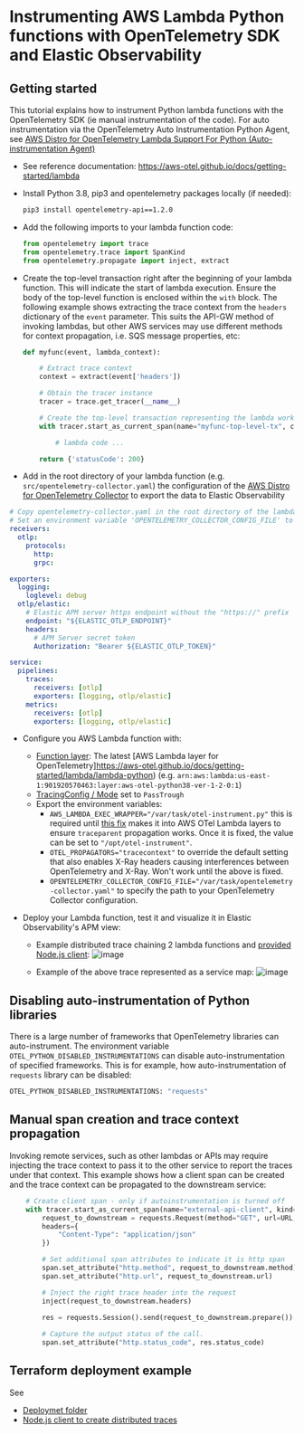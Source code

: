 # Instrumenting AWS Lambda Python functions with OpenTelemetry SDK and Elastic Observability 

## Getting started
This tutorial explains how to instrument Python lambda functions with the OpenTelemetry SDK (ie manual instrumentation of the code). For auto instrumentation via the OpenTelemetry Auto Instrumentation Python Agent, see [AWS Distro for OpenTelemetry Lambda Support For Python (Auto-instrumentation Agent)](https://aws-otel.github.io/docs/getting-started/python-sdk/trace-auto-instr)

* See reference documentation: https://aws-otel.github.io/docs/getting-started/lambda

* Install Python 3.8, pip3 and opentelemetry packages locally (if needed):
    ```bash
    pip3 install opentelemetry-api==1.2.0
    ```

* Add the following imports to your lambda function code:
    ```python
    from opentelemetry import trace
    from opentelemetry.trace import SpanKind
    from opentelemetry.propagate import inject, extract
    ```

* Create the top-level transaction right after the beginning of your lambda function. This will indicate the start of lambda execution. Ensure the body of the top-level function is enclosed within the `with` block. The following example shows extracting the trace context from the `headers` dictionary of the `event` parameter. This suits the API-GW method of invoking lambdas, but other AWS services may use different methods for context propagation, i.e. SQS message properties, etc:
    ```python
    def myfunc(event, lambda_context):

        # Extract trace context
        context = extract(event['headers'])
    
        # Obtain the tracer instance
        tracer = trace.get_tracer(__name__)
    
        # Create the top-level transaction representing the lambda work
        with tracer.start_as_current_span(name="myfunc-top-level-tx", context=context, kind=SpanKind.SERVER):
    
            # lambda code ...
  
        return {'statusCode': 200} 
    ```
* Add in the root directory of your lambda function (e.g. `src/opentelemetry-collector.yaml`) the configuration of the [AWS Distro for OpenTelemetry Collector](https://github.com/aws-observability/aws-otel-collector) to export the data to Elastic Observability

```yaml
# Copy opentelemetry-collector.yaml in the root directory of the lambda function
# Set an environment variable 'OPENTELEMETRY_COLLECTOR_CONFIG_FILE' to '/var/task/opentelemetry-collector.yaml'
receivers:
  otlp:
    protocols:
      http:
      grpc:

exporters:
  logging:
    loglevel: debug
  otlp/elastic:
    # Elastic APM server https endpoint without the "https://" prefix
    endpoint: "${ELASTIC_OTLP_ENDPOINT}"
    headers:
      # APM Server secret token
      Authorization: "Bearer ${ELASTIC_OTLP_TOKEN}"

service:
  pipelines:
    traces:
      receivers: [otlp]
      exporters: [logging, otlp/elastic]
    metrics:
      receivers: [otlp]
      exporters: [logging, otlp/elastic]
```
* Configure you AWS Lambda function with:
   * [Function layer](https://docs.aws.amazon.com/lambda/latest/dg/API_Layer.html): The latest [AWS Lambda layer for OpenTelemetry]https://aws-otel.github.io/docs/getting-started/lambda/lambda-python)  (e.g. `arn:aws:lambda:us-east-1:901920570463:layer:aws-otel-python38-ver-1-2-0:1`)
   * [TracingConfig / Mode](https://docs.aws.amazon.com/lambda/latest/dg/API_TracingConfig.html) set to `PassTrough`
   * Export the environment variables:
      * `AWS_LAMBDA_EXEC_WRAPPER="/var/task/otel-instrument.py"` this is required until [this fix](https://github.com/aws-observability/aws-otel-lambda/issues/109) makes it into AWS OTel Lambda layers to ensure `traceparent` propagation works. Once it is fixed, the value can be set to `"/opt/otel-instrument"`.
      * `OTEL_PROPAGATORS="tracecontext"` to override the default setting that also enables X-Ray headers causing interferences between OpenTelemetry and X-Ray. Won't work until the above is fixed.
      * `OPENTELEMETRY_COLLECTOR_CONFIG_FILE="/var/task/opentelemetry-collector.yaml"` to specify the path to your OpenTelemetry Collector configuration.

* Deploy your Lambda function, test it and visualize it in Elastic Observability's APM view:
    * Example distributed trace chaining 2 lambda functions and [provided Node.js client](client):
      ![image](https://user-images.githubusercontent.com/15670925/125575737-f1441f81-09df-4ac6-a5d9-c8e2e2aa3cfd.png)

    * Example of the above trace represented as a service map:
      ![image](https://user-images.githubusercontent.com/15670925/125575850-cf0fbf03-be8f-4dc3-8702-6b6cb5ab893e.png)


## Disabling auto-instrumentation of Python libraries
There is a large number of frameworks that OpenTelemetry libraries can auto-instrument. The environment variable `OTEL_PYTHON_DISABLED_INSTRUMENTATIONS` can disable auto-instrumentation of specified frameworks. This is for example, how auto-instrumentation of `requests` library can be disabled:
```bash
OTEL_PYTHON_DISABLED_INSTRUMENTATIONS: "requests"
```

## Manual span creation and trace context propagation
Invoking remote services, such as other lambdas or APIs may require injecting the trace context to pass it to the other service to report the traces under that context. This example shows how a client span can be created and the trace context can be propagated to the downstream service:
```python
    # Create client span - only if autoinstrumentation is turned off
    with tracer.start_as_current_span(name="external-api-client", kind=SpanKind.CLIENT) as span:
        request_to_downstream = requests.Request(method="GET", url=URL, 
        headers={
            "Content-Type": "application/json"
        })

        # Set additional span attributes to indicate it is http span
        span.set_attribute("http.method", request_to_downstream.method)
        span.set_attribute("http.url", request_to_downstream.url)

        # Inject the right trace header into the request
        inject(request_to_downstream.headers)
    
        res = requests.Session().send(request_to_downstream.prepare())

        # Capture the output status of the call.
        span.set_attribute("http.status_code", res.status_code)
```

## Terraform deployment example
See
* [Deploymet folder](deploy) 
* [Node.js client to create distributed traces](client)
